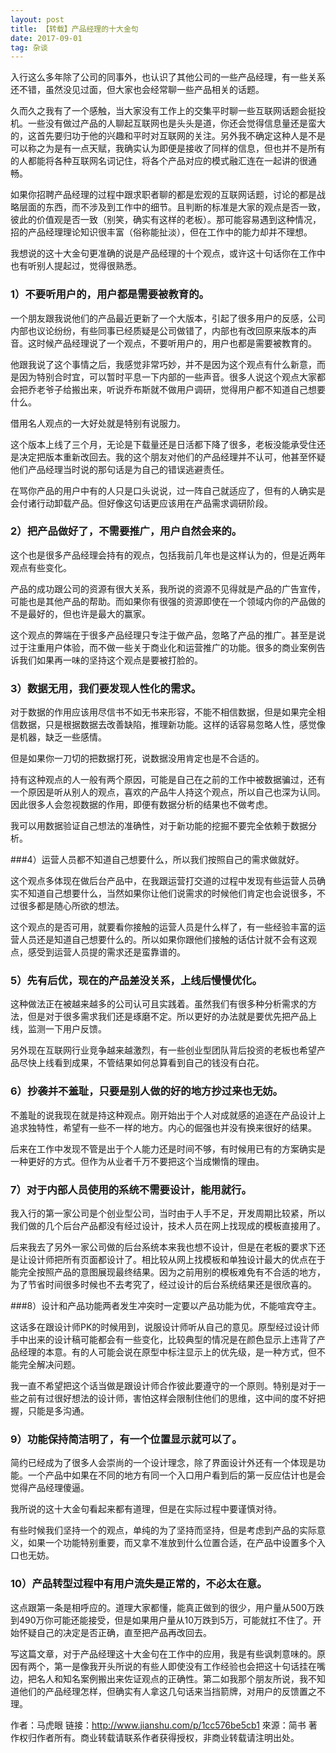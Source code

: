 ```yaml
---
layout: post
title: 【转载】产品经理的十大金句
date: 2017-09-01 
tag: 杂谈
---
```


入行这么多年除了公司的同事外，也认识了其他公司的一些产品经理，有一些关系还不错，虽然没见过面，但大家也会经常聊一些产品相关的话题。

久而久之我有了一个感触，当大家没有工作上的交集平时聊一些互联网话题会挺投机。一些没有做过产品的人聊起互联网也是头头是道，你还会觉得信息量还是蛮大的，这首先要归功于他的兴趣和平时对互联网的关注。另外我不确定这种人是不是可以称之为是有一点天赋，我确实认为即便是接收了同样的信息，但也并不是所有的人都能将各种互联网名词记住，将各个产品对应的模式融汇连在一起讲的很通畅。

如果你招聘产品经理的过程中跟求职者聊的都是宏观的互联网话题，讨论的都是战略层面的东西，而不涉及到工作中的细节。且判断的标准是大家的观点是否一致，彼此的价值观是否一致（别笑，确实有这样的老板）。那可能容易遇到这种情况，招的产品经理理论知识很丰富（俗称能扯淡），但在工作中的能力却并不理想。

我想说的这十大金句更准确的说是产品经理的十个观点，或许这十句话你在工作中也有听别人提起过，觉得很熟悉。

### 1）不要听用户的，用户都是需要被教育的。

一个朋友跟我说他们的产品最近更新了一个大版本，引起了很多用户的反感，公司内部也议论纷纷，有些同事已经质疑是公司做错了，内部也有改回原来版本的声音。这时候产品经理说了一个观点，不要听用户的，用户也都是需要被教育的。

他跟我说了这个事情之后，我感觉非常巧妙，并不是因为这个观点有什么新意，而是因为特别合时宜，可以暂时平息一下内部的一些声音。很多人说这个观点大家都会把乔老爷子给搬出来，听说乔布斯就不做用户调研，觉得用户都不知道自己想要什么。

借用名人观点的一大好处就是特别有说服力。

这个版本上线了三个月，无论是下载量还是日活都下降了很多，老板没能承受住还是决定把版本重新改回去。我的这个朋友对他们的产品经理并不认可，他甚至怀疑他们产品经理当时说的那句话是为自己的错误逃避责任。

在骂你产品的用户中有的人只是口头说说，过一阵自己就适应了，但有的人确实是会付诸行动卸载产品。但好像这句话更应该用在产品需求调研阶段。

### 2）把产品做好了，不需要推广，用户自然会来的。

这个也是很多产品经理会持有的观点，包括我前几年也是这样认为的，但是近两年观点有些变化。

产品的成功跟公司的资源有很大关系，我所说的资源不见得就是产品的广告宣传，可能也是其他产品的帮助。而如果你有很强的资源即使在一个领域内你的产品做的不是最好的，但也许是最大的赢家。

这个观点的弊端在于很多产品经理只专注于做产品，忽略了产品的推广。甚至是说过于注重用户体验，而不做一些关于商业化和运营推广的功能。很多的商业案例告诉我们如果再一味的坚持这个观点是要被打脸的。

### 3）数据无用，我们要发现人性化的需求。

对于数据的作用应该用尽信书不如无书来形容，不能不相信数据，但是如果完全相信数据，只是根据数据去改善缺陷，推理新功能。这样的话容易忽略人性，感觉像是机器，缺乏一些感情。

但是如果你一刀切的把数据打死，说数据没用肯定也是不合适的。

持有这种观点的人一般有两个原因，可能是自己在之前的工作中被数据骗过，还有一个原因是听从别人的观点，喜欢的产品牛人持这个观点，所以自己也深为认同。因此很多人会忽视数据的作用，即便有数据分析的结果也不做考虑。

我可以用数据验证自己想法的准确性，对于新功能的挖掘不要完全依赖于数据分析。

###4）运营人员都不知道自己想要什么，所以我们按照自己的需求做就好。

这个观点多体现在做后台产品中，在我跟运营打交道的过程中发现有些运营人员确实不知道自己想要什么，当然如果你让他们说需求的时候他们肯定也会说很多，不过很多都是随心所欲的想法。

这个观点的是否可用，就要看你接触的运营人员是什么样了，有一些经验丰富的运营人员还是知道自己想要什么的。所以如果你跟他们接触的话估计就不会有这观点，感受到运营人员提的需求还是蛮靠谱的。

### 5）先有后优，现在的产品差没关系，上线后慢慢优化。

这种做法正在被越来越多的公司认可且实践着。虽然我们有很多种分析需求的方法，但是对于很多需求我们还是琢磨不定。所以更好的办法就是要优先把产品上线，监测一下用户反馈。

另外现在互联网行业竞争越来越激烈，有一些创业型团队背后投资的老板也希望产品尽快上线看到成果，不管结果如何总算看到自己的钱没有白花。

### 6）抄袭并不羞耻，只要是别人做的好的地方抄过来也无妨。

不羞耻的说我现在就是持这种观点。刚开始出于个人对成就感的追逐在产品设计上追求独特性，希望有一些不一样的地方。内心的倔强也并没有换来很好的结果。

后来在工作中发现不管是出于个人能力还是时间不够，有时候用已有的方案确实是一种更好的方式。但作为从业者千万不要把这个当成懒惰的理由。


### 7）对于内部人员使用的系统不需要设计，能用就行。

我入行的第一家公司是个创业型公司，当时由于人手不足，开发周期比较紧，所以我们做的几个后台产品都没有经过设计，技术人员在网上找现成的模板直接用了。

后来我去了另外一家公司做的后台系统本来我也想不设计，但是在老板的要求下还是让设计师把所有页面都设计了。相比较从网上找模板和单独设计最大的优点在于能完全按照产品的意图展现最终结果。因为之前用别的模板难免有不合适的地方，为了节省时间很多时候也不去考究了，经过设计的后台系统结果还是很欣喜的。

###8）设计和产品功能两者发生冲突时一定要以产品功能为优，不能喧宾夺主。

这话多在跟设计师PK的时候用到，说服设计师听从自己的意见。原型经过设计师手中出来的设计稿可能都会有一些变化，比较典型的情况是在颜色显示上违背了产品经理的本意。有的人可能会说在原型中标注显示上的优先级，是一种方式，但不能完全解决问题。

我一直不希望把这个话当做是跟设计师合作彼此要遵守的一个原则。特别是对于一些之前有过很好想法的设计师，害怕这样会限制住他们的思维，这中间的度不好把握，只能是多沟通。

### 9）功能保持简洁明了，有一个位置显示就可以了。

简约已经成为了很多人会崇尚的一个设计理念，除了界面设计外还有一个体现是功能。一个产品中如果在不同的地方有同一个入口用户看到后的第一反应估计也是会觉得产品经理傻逼。

我所说的这十大金句看起来都有道理，但是在实际过程中要谨慎对待。

有些时候我们坚持一个的观点，单纯的为了坚持而坚持，但是考虑到产品的实际意义，如果一个功能特别重要，而又拿不准放到什么位置合适，在产品中设置多个入口也无妨。

### 10）产品转型过程中有用户流失是正常的，不必太在意。

这点跟第一条是相呼应的。道理大家都懂，能真正做到的很少，用户量从500万跌到490万你可能还能接受，但是如果用户量从10万跌到5万，可能就扛不住了。开始怀疑自己的决定是否正确，直至把产品再改回去。

写这篇文章，对于产品经理这十大金句在工作中的应用，我是有些讽刺意味的。原因有两个，第一是像我开头所说的有些人即使没有工作经验也会把这十句话挂在嘴边，把名人和知名案例搬出来佐证观点的正确性。第二如我那个朋友所说，我不知道他们的产品经理怎样，但确实有人拿这几句话来当挡箭牌，对用户的反馈置之不理。

作者：马虎眼
链接：http://www.jianshu.com/p/1cc576be5cb1
來源：简书
著作权归作者所有。商业转载请联系作者获得授权，非商业转载请注明出处。